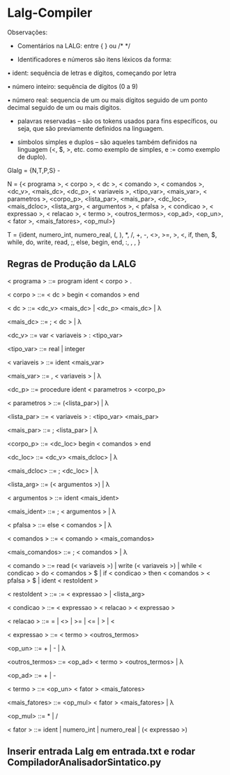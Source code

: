 # Lalg-Compiler

Observações:
- Comentários na LALG: entre { } ou /* */

- Identificadores e números são itens léxicos da forma:

 • ident: sequência de letras e dígitos, começando por letra

 • número inteiro: sequência de dígitos (0 a 9)

 • número real: sequencia de um ou mais dígitos seguido de um ponto decimal seguido de um ou mais digitos.

- palavras reservadas – são os tokens usados para fins específicos, ou seja, que são
previamente definidos na linguagem.

- símbolos simples e duplos – são aqueles também definidos na linguagem (<, $, >, etc.
como exemplo de simples, e := como exemplo de duplo).

 Glalg = {N,T,P,S} -
 
N = {< programa >, < corpo >, < dc >, < comando >, < comandos >, <dc_v>, <mais_dc>,
<dc_p>, < variaveis >, <tipo_var>, <mais_var>, < parametros >, <corpo_p>,
<lista_par>, <mais_par>, <dc_loc>, <mais_dcloc>, <lista_arg>, < argumentos >,
< pfalsa >, < condicao >, < expressao >, < relacao >, < termo >, <outros_termos>,
<op_ad>, <op_un>, < fator >, <mais_fatores>, <op_mul>}
 
T = {ident, numero_int, numero_real, (, ), *, /, +, -, <>, >=, >, <, if, then, $, while, do,
write, read, ;, else, begin, end, :, , , }

## Regras de Produção da LALG
< programa > ::= program ident < corpo > .
 
< corpo > ::= < dc > begin < comandos > end
 
< dc > ::= <dc_v> <mais_dc> | <dc_p> <mais_dc> | λ

<mais_dc> ::= ; < dc > | λ

<dc_v> ::= var < variaveis > : <tipo_var>

<tipo_var> ::= real | integer

< variaveis > ::= ident <mais_var>

<mais_var> ::= , < variaveis > | λ

<dc_p> ::= procedure ident < parametros > <corpo_p>

< parametros > ::= (<lista_par>) | λ

<lista_par> ::= < variaveis > : <tipo_var> <mais_par>

<mais_par> ::= ; <lista_par> | λ

<corpo_p> ::= <dc_loc> begin < comandos > end

<dc_loc> ::= <dc_v> <mais_dcloc> | λ

<mais_dcloc> ::= ; <dc_loc> | λ

<lista_arg> ::= (< argumentos >) | λ

< argumentos > ::= ident <mais_ident>

<mais_ident> ::= ; < argumentos > | λ

< pfalsa > ::= else < comandos > | λ

< comandos > ::= < comando > <mais_comandos>

<mais_comandos> ::= ; < comandos > | λ

< comando > ::= read (< variaveis >) |
write (< variaveis >) |
while < condicao > do < comandos > $ |
if < condicao > then < comandos > < pfalsa > $ |
 ident < restoIdent >

< restoIdent > ::= := < expressao > | <lista_arg>

< condicao > ::= < expressao > < relacao > < expressao >

< relacao > ::= = | <> | >= | <= | > | <

< expressao > ::= < termo > <outros_termos>

<op_un> ::= + | - | λ

<outros_termos> ::= <op_ad> < termo > <outros_termos> | λ

<op_ad> ::= + | -

< termo > ::= <op_un> < fator > <mais_fatores>

<mais_fatores> ::= <op_mul> < fator > <mais_fatores> | λ

<op_mul> ::= * | /

< fator > ::= ident | numero_int | numero_real | (< expressao >)


## Inserir entrada Lalg em entrada.txt e rodar CompiladorAnalisadorSintatico.py
